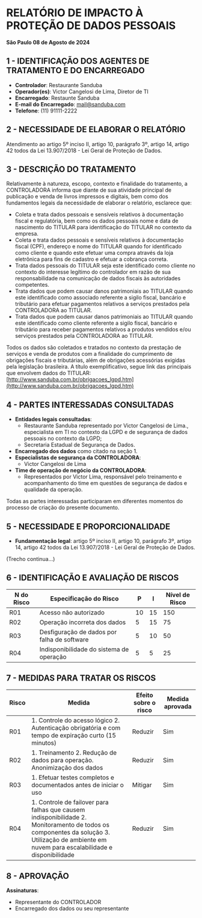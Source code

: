 
# RELATÓRIO DE IMPACTO À PROTEÇÃO DE DADOS PESSOAIS

**São Paulo 08 de Agosto de 2024**

## 1 - IDENTIFICAÇÃO DOS AGENTES DE TRATAMENTO E DO ENCARREGADO

- **Controlador**: Restaurante Sanduba
- **Operador(es)**: Victor Cangelosi de Lima, Diretor de TI
- **Encarregado**: Restaunte Sanduba
- **E-mail do Encarregado**: mail@sanduba.com
- **Telefone**: (11) 91111-2222

## 2 - NECESSIDADE DE ELABORAR O RELATÓRIO

Atendimento ao artigo 5º inciso II, artigo 10, parágrafo 3º, artigo 14, artigo 42 todos da Lei 13.907/2018 - Lei Geral de Proteção de Dados.

## 3 - DESCRIÇÃO DO TRATAMENTO

Relativamente à natureza, escopo, contexto e finalidade do tratamento, a CONTROLADORA informa que diante de sua atividade principal de publicação e venda de livros impressos e digitais, bem como dos fundamentos legais da necessidade de elaborar o relatório, esclarece que:

- Coleta e trata dados pessoais e sensíveis relativos à documentação fiscal e regulatória, bem como os dados pessoais nome e data de nascimento do TITULAR para identificação do TITULAR no contexto da empresa.
- Coleta e trata dados pessoais e sensíveis relativos à documentação fiscal (CPF), endereço e nome do TITULAR quando for identificado como cliente e quando este efetuar uma compra através da loja eletrônica para fins de cadastro e efetuar a cobrança correta.
- Trata dados pessoais do TITULAR seja este identificado como cliente no contexto do interesse legítimo do controlador em razão de sua responsabilidade na comunicação de dados fiscais às autoridades competentes.
- Trata dados que podem causar danos patrimoniais ao TITULAR quando este identificado como associado referente a sigilo fiscal, bancário e tributário para efetuar pagamentos relativos a serviços prestados pela CONTROLADORA ao TITULAR.
- Trata dados que podem causar danos patrimoniais ao TITULAR quando este identificado como cliente referente a sigilo fiscal, bancário e tributário para receber pagamentos relativos a produtos vendidos e/ou serviços prestados pela CONTROLADORA ao TITULAR.

Todos os dados são coletados e tratados no contexto da prestação de serviços e venda de produtos com a finalidade do cumprimento de obrigações fiscais e tributárias, além de obrigações acessórias exigidas pela legislação brasileira. A título exemplificativo, segue link das principais que envolvem dados do TITULAR: [http://www.sanduba.com.br/obrigacoes_lgpd.htm](http://www.sanduba.com.br/obrigacoes_lgpd.htm)

## 4 - PARTES INTERESSADAS CONSULTADAS

- **Entidades legais consultadas**:
  - Restaurante Sanduba representado por Victor Cangelosi de Lima., especialista em TI no contexto da LGPD e de segurança de dados pessoais no contexto da LGPD;
  - Secretaria Estadual de Segurança de Dados.
- **Encarregado dos dados** como citado na seção 1.
- **Especialistas de segurança da CONTROLADORA**:
  - Victor Cangelosi de Lima
- **Time de operação de negócio da CONTROLADORA**:
  - Representados por Victor Lima, responsável pelo treinamento e acompanhamento do time em questões de segurança de dados e qualidade da operação.

Todas as partes interessadas participaram em diferentes momentos do processo de criação do presente documento.

## 5 - NECESSIDADE E PROPORCIONALIDADE

- **Fundamentação legal**: artigo 5º inciso II, artigo 10, parágrafo 3º, artigo 14, artigo 42 todos da Lei 13.907/2018 - Lei Geral de Proteção de Dados.

(Trecho continua...)

## 6 - IDENTIFICAÇÃO E AVALIAÇÃO DE RISCOS

| N do Risco | Especificação do Risco                        | P  | I  | Nível de Risco |
|------------|-----------------------------------------------|----|----|----------------|
| R01        | Acesso não autorizado                         | 10 | 15 | 150            |
| R02        | Operação incorreta dos dados                  |  5 | 15 | 75             |
| R03        | Desfiguração de dados por falha de software   |  5 | 10 | 50             |
| R04        | Indisponibilidade do sistema de operação      |  5 |  5 | 25             |

## 7 - MEDIDAS PARA TRATAR OS RISCOS

| Risco | Medida | Efeito sobre o risco | Medida aprovada |
|-------|--------|----------------------|-----------------|
| R01   | 1. Controle do acesso lógico 2. Autenticação obrigatória e com tempo de expiração curto (15 minutos) | Reduzir | Sim |
| R02   | 1. Treinamento 2. Redução de dados para operação. Anonimização dos dados | Reduzir | Sim |
| R03   | 1. Efetuar testes completos e documentados antes de iniciar o uso | Mitigar | Sim |
| R04   | 1. Controle de failover para falhas que causem indisponibilidade 2. Monitoramento de todos os componentes da solução 3. Utilização de ambiente em nuvem para escalabilidade e disponibilidade | Reduzir | Sim |

## 8 - APROVAÇÃO

**Assinaturas**:
- Representante do CONTROLADOR
- Encarregado dos dados ou seu representante
